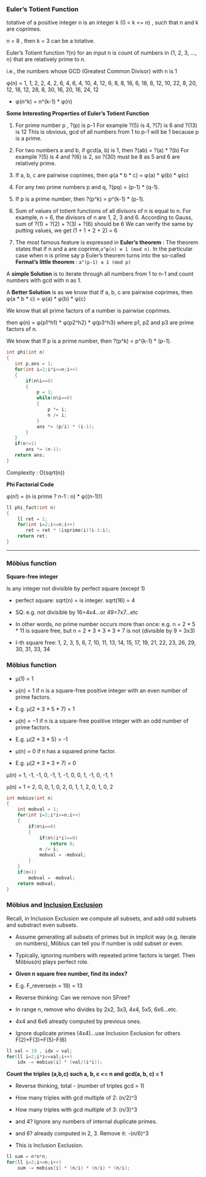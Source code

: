 ### Euler’s Totient Function

totative of a positive integer n is an integer k (0 < k <= n) , such that n and k are coprimes.
 
n = 8 , then k = 3 can be a totative.

Euler’s Totient function ?(n) for an input n is count of numbers in {1, 2, 3, …, n} that are relatively prime to n.
 
i.e., the numbers whose GCD (Greatest Common Divisor) with n is 1
 
 
 φ(n) = 1, 1, 2, 2, 4, 2, 6, 4, 6, 4, 10, 4, 12, 6, 8,
8, 16, 6, 18, 8, 12, 10, 22, 8, 20, 12, 18, 12, 28,
8, 30, 16, 20, 16, 24, 12

- φ(n^k) = n^(k-1) * φ(n)
 
 **Some Interesting Properties of Euler’s Totient Function**

1) For prime number p , ?(p) is p-1
For example ?(5) is 4, ?(7) is 6 and ?(13) is 12
This is obvious, gcd of all numbers from 1 to p-1 will be 1 because p is a prime.

2) For two numbers a and b, if gcd(a, b) is 1, then ?(ab) = ?(a) * ?(b)
For example ?(5) is 4 and ?(6) is 2, so ?(30) must be 8 as 5 and 6 are relatively prime.

3) If a, b, c are pairwise coprimes, then φ(a * b * c) = φ(a) * φ(b) * φ(c)

4) For any two prime numbers p and q, ?(pq) = (p-1) * (q-1). 

5) If p is a prime number, then ?(p^k) = p^(k-1) * (p-1).

6) Sum of values of totient functions of all divisors of n is equal to n.
For example, n = 6, the divisors of n are 1, 2, 3 and 6. According to Gauss, sum of ?(1) + ?(2) + ?(3) + ?(6) should be 6
We can verify the same by putting values, we get (1 + 1 + 2 + 2) = 6

7) The most famous feature is expressed in **Euler’s theorem** :
The theorem states that if n and a are coprime,`a^φ(n) ≡ 1 (mod n)`. In the particular case when n is prime say p
Euler’s theorem turns into the so-called **Fermat’s little theorem** :
`a^(p-1) ≡ 1 (mod p)`

A **simple Solution** is to iterate through all numbers from 1 to n-1 and count numbers with gcd with n as 1.
 
 A **Better Solution** is as we know that If a, b, c are pairwise coprimes, then φ(a * b * c) = φ(a) * φ(b) * φ(c)
 
We know that all prime factors of a number is pairwise coprimes.

then φ(n) = φ(p1^h1) * φ(p2^h2) * φ(p3^h3) where p1, p2 and p3 are prime factors of n.

We know that If p is a prime number, then ?(p^k) = p^(k-1) * (p-1).
 ```cpp
 int phi(int n)
{
    int p,ans = 1;
    for(int i=2;i*i<=n;i++)
    {
        if(n%i==0)
        {
            p = 1;
            while(n%i==0)
            {
                p *= i;
                n /= i;
            }
            ans *= (p/i) * (i-1);
        }
    }
    if(n!=1)
        ans *= (n-1);
    return ans;
}
 ```
 Complexity : O(sqrt(n))

**Phi Factorial Code**

φ(n!) = (n is prime ? n-1 : n) * φ((n-1)!)

```cpp
ll phi_fact(int n)
{
    ll ret = 1;
    for(int i=2;i<=n;i++)
       ret = ret * (isprime(i)?i-1:i);
    return ret;
}
```
------------------------------------------------------------------------------------------------------------------------------------------------------

### Möbius function

**Square-free integer**

Is any integer not divisible by perfect square (except 1)

- perfect square: sqrt(n) = is integer. sqrt(16) = 4

- SQ: e.g. not divisible by 16=4x4...or 49=7x7...etc

- In other words, no prime number occurs more
than once: e.g. n = 2 * 5 * 11 is square free, but n
= 2 * 3 * 3 * 3 * 7 is not (divisible by 9 = 3x3)

- I-th square free: 1, 2, 3, 5, 6, 7, 10, 11, 13, 14,
15, 17, 19, 21, 22, 23, 26, 29, 30, 31, 33, 34

### Möbius function

- μ(1) = 1

- μ(n) = 1 if n is a square-free positive integer
with an even number of prime factors.

- E.g. μ(2 * 3 * 5 * 7) = 1

- μ(n) = −1 if n is a square-free positive integer
with an odd number of prime factors.

- E.g. μ(2 * 3 * 5) = -1

- μ(n) = 0 if n has a squared prime factor.

- E.g. μ(2 * 3 * 3 * 7) = 0

μ(n) = 1, -1, -1, 0, -1, 1, -1, 0, 0, 1, -1, 0, -1, 1

μ(n) + 1 = 2, 0, 0, 1, 0, 2, 0, 1, 1, 2, 0, 1, 0, 2

```cpp
int mobius(int n)
{
    int mobval = 1;
    for(int i=2;i*i<=n;i++)
    {
        if(n%i==0)
        {
            if(n%(i*i)==0)
                return 0;
            n /= i;
            mobval = -mobval;
        }
    }
    if(n>1)
        mobval = -mobval;
    return mobval;
}
```

### Möbius and [Inclusion Exclusion](https://github.com/Khaled-Mahmmoud/MyCompetitiveProgramming/blob/master/Combinatorics/Counting%20Principle.md)

Recall, in Inclusion Exclusion we compute all subsets, and add odd subsets and substract even subsets.

- Assume generating all subsets of primes but in implicit way (e.g. iterate on numbers), Möbius can tell you if number is odd subset or even.

- Typically, ignoring numbers with repeated prime factors is target. Then Möbius(n) plays perfect role.

- **Given n square free number, find its index?**

- E.g. F_reverse(n = 19) = 13

- Reverse thinking: Can we remove non SFree?

- In range n, remove who divides by 2x2, 3x3, 4x4, 5x5, 6x6...etc.

- 4x4 and 6x6 already computed by previous ones.

- Ignore duplicate primes (4x4)...use Inclusion Exclusion for others F(2)+F(3)+F(5)-F(6)

```cpp
ll val = 19 , idx = val;
for(ll i=2;i*i<=val;i++)
    idx -= mobius[i] * (val/(i*i));
```

**Count the triples (a,b,c) such a, b, c <= n and gcd(a, b, c) = 1**

- Reverse thinking, total - (number of triples gcd > 1)

- How many triples with gcd multiple of 2: (n/2)^3

- How many triples with gcd multiple of 3: (n/3)^3

- and 4? Ignore any numbers of internal duplicate primes.

- and 6? already computed in 2, 3. Remove it: -(n/6)^3

- This is Inclusion Exclusion.

```cpp
ll sum = n*n*n;
for(ll i=2;i<=n;i++)
    sum -= mobius[i] * (n/i) * (n/i) * (n/i);
```
